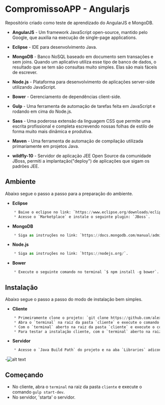# CompromissoAPP - Angularjs
Repositório criado como teste de aprendizado do AngularJS e MongoDB.

* **AngularJS** - Um framework JavaScript open-source, mantido pelo Google, que auxilia na execução de single-page applications.

* **Eclipse** - IDE para desenvolvimento Java.

* **MongoDB** - Banco NoSQL baseado em documento sem transações e sem joins. Quando um aplicativo utiliza esse tipo de banco de dados, o resultado que se tem são consultas muito simples. Elas são mais fáceis de escrever.

* **Node.js** - Plataforma para desenvolvimento de aplicações server-side utilizando JavaScript.

* **Bower** - Gerenciamento de dependências client-side.

* **Gulp** - Uma ferramenta de automação de tarefas feita em JavaScript e rodando em cima do Node.js.

* **Sass** - Uma poderosa extensão da linguagem CSS que permite uma escrita profissional e completa escrevendo nossas folhas de estilo de forma muito mais dinâmica e produtiva.

* **Maven** - Uma ferramenta de automação de compilação utilizada primariamente em projetos Java.

* **wildfly-10** - Servidor de aplicação JEE Open Source da comunidade JBoss, permiti a implantação("deploy") de aplicações que sigam os padrões JEE.

## Ambiente
Abaixo segue o passo a passo para a preparação do ambiente.

* **Eclipse**
```python
    * Baixe o eclipse no link: `https://www.eclipse.org/downloads/eclipse-packages/`.
    * Acesse o `Marketplace` e instale o seguinte plugin: `JBoss`.
```

* **MongoDB**
```python
    * Siga as instruções no link: `https://docs.mongodb.com/manual/administration/install-community/`.
```

* **Node.js**
```python
    * Siga as instruções no link: `https://nodejs.org/`.
```

* **Bower**
```python
    * Execute o seguinte comando no terminal `$ npm install -g bower`.
```


## Instalação
Abaixo segue o passo a passo do modo de instalação bem simples.

* **Cliente**
```python
    * Primeiramente clone o projeto: `git clone https://github.com/alexandremartinsbsb/compromissoappangularjs.git`.
    * Abra o `terminal` na raiz da pasta `cliente` e execute o comando `npm install`.
    * Com o `terminal` aberto na raiz da pasta `cliente` e execute o comando `bower install`.
    * Para testar a instalação cliente, com o `terminal` aberto na raiz da pasta `cliente` e execute o comando `gulp start-dev`.
```

* **Servidor**
```python    
    * Acesse o `Java Build Path` do projeto e na aba `Libraries` adicone a biblioteca do Wildfly.
```
-![alt text](https://imgur.com/a/OHa50 "Orientação de como adicionar a biblioteca do wildfly.")

## Começando
* No cliente, abra o `terminal` na raiz da pasta `cliente` e execute o comando `gulp start-dev`.
* No servidor, 'starta' o servidor.
